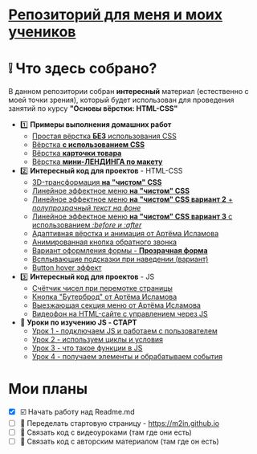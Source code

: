 # [Репозиторий для меня и моих учеников](https://m2in.github.io)
# :grey_exclamation: Что здесь собрано?
В данном репозитории собран **интересный** материал (естественно с моей точки зрения), который будет использован для проведения занятий по курсу **"Основы вёрстки: HTML-CSS"**
- :one: **Примеры выполнения домашних работ**
  - [Простая вёрстка **БЕЗ** использования CSS](https://m2in.github.io/lesson1/)
  - [Вёрстка **с использованием CSS**](https://m2in.github.io/lesson3/)
  - [Вёрстка **карточки товара**](https://m2in.github.io/lesson4/)
  - [Вёрстка **мини-ЛЕНДИНГА по макету**](https://m2in.github.io/lesson5/)
- :two: **Интересный код для проектов** - HTML-CSS
  - [3D-трансформация **на "чистом" CSS**](https://m2in.github.io/3d-transform/)
  - [Линейное эффектное меню **на "чистом" CSS**](https://m2in.github.io/LineMenu/)
  - [Линейное эффектное меню **на "чистом" CSS вариант 2** + *полупрозрачный текст на фоне*](https://m2in.github.io/LineMenu2/)
  - [Линейное эффектное меню **на "чистом" CSS вариант 3** с использованием *:before и :after*](https://m2in.github.io/MenuStyle/)
  - [Адаптивная вёрстка и анимация от Артёма Исламова](https://m2in.github.io/adaptivGA/)
  - [Анимированная кнопка обратного звонка](https://m2in.github.io/PhonePulse/)
  - [Вариант оформления формы - **Прозрачная форма**](https://m2in.github.io/FormStile/)
  - [Всплывающие подсказки при наведении (вариант)](https://m2in.github.io/HelpUp/)
  - [Button hover эффект](https://m2in.github.io/BtnHover/)
- :three: **Интересный код для проектов** - JS
  - [Счётчик чисел при перемотке страницы](https://m2in.github.io/numcount/)
  - [Кнопка "Бутерброд" от Артёма Исламова](https://m2in.github.io/GAburger/)
  - [Выезжающая секция меню от Артёма Исламова](https://m2in.github.io/GAMenuLeft/)
  - [Видеофон на HTML-сайте с управлением через JS](https://m2in.github.io/videoFon/)
- :1234: **Уроки по изучению JS - СТАРТ**
  - [Урок 1 - подключаем JS и работаем с пользователем](https://m2in.github.io/AV-JS/lesson1/)
  - [Урок 2 - используем циклы и условия](https://m2in.github.io/AV-JS/lesson2/)
  - [Урок 3 - что такое функции в JS](https://m2in.github.io/AV-JS/lesson3/)
  - [Урок 4 - получаем элементы и обрабатываем события](https://m2in.github.io/AV-JS/lesson4/)
 # Мои планы
  - [X] :ballot_box_with_check: Начать работу над Readme.md   
  - [ ] :black_square_button: Переделать стартовую страницу -  https://m2in.github.io
  - [ ] :black_square_button: Связать код с видеоуроками (там где они есть)
  - [ ] :black_square_button: Связать код с авторским материалом (там где он есть)
